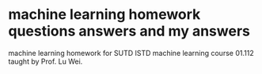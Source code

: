 # machine learning homework questions answers and my answers

machine learning homework for SUTD ISTD machine learning course 01.112 taught by Prof. Lu Wei.
